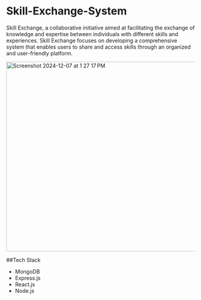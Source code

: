 # Skill-Exchange-System
Skill Exchange, a collaborative initiative aimed at facilitating the exchange of knowledge and expertise between individuals with different skills and experiences. Skill Exchange focuses on developing a comprehensive system that enables users to share and access skills through an organized and user-friendly platform. 

<img width="505" alt="Screenshot 2024-12-07 at 1 27 17 PM" src="https://github.com/user-attachments/assets/3ad6adc4-4f39-4db5-9aa2-5324c07c87cc">

##Tech Stack
- MongoDB
- Express.js
- React.js
- Node.js
